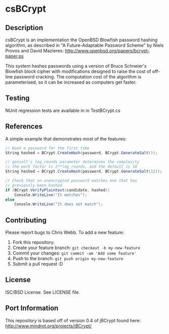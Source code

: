 # csBCrypt

## Description 

csBCrypt is an implementation the OpenBSD Blowfish password hashing
algorithm, as described in "A Future-Adaptable Password Scheme" by Niels
Provos and David Mazieres: http://www.openbsd.org/papers/bcrypt-paper.ps

This system hashes passwords using a version of Bruce Schneier's
Blowfish block cipher with modifications designed to raise the cost of
off-line password cracking. The computation cost of the algorithm is
parameterised, so it can be increased as computers get faster.

## Testing

NUnit regression tests are available in in TestBCrypt.cs

## References

A simple example that demonstrates most of the features:

```cs
// Hash a password for the first time
String hashed = BCrypt.CreateHash(password, BCrypt.GenerateSalt());

// gensalt's log_rounds parameter determines the complexity
// the work factor is 2**log_rounds, and the default is 10
String hashed = BCrypt.CreateHash(password, BCrypt.GenerateSalt(12));

// Check that an unencrypted password matches one that has
// previously been hashed
if (BCrypt.VerifyPlaintext(candidate, hashed))
	Console.WriteLine("It matches");
else
	Console.WriteLine("It does not match");
```

## Contributing

Please report bugs to Chris Webb. 
To add a new feature:

1. Fork this repository.
2. Create your feature branch: `git checkout -b my-new-feature`
3. Commit your changes: `git commit -am 'Add some feature'`
4. Push to the branch: `git push origin my-new-feature`
5. Submit a pull request :D

## License

ISC/BSD License. See LICENSE file.

## Port Information


This repository is based off of version 0.4 of jBCrypt found here: http://www.mindrot.org/projects/jBCrypt/
